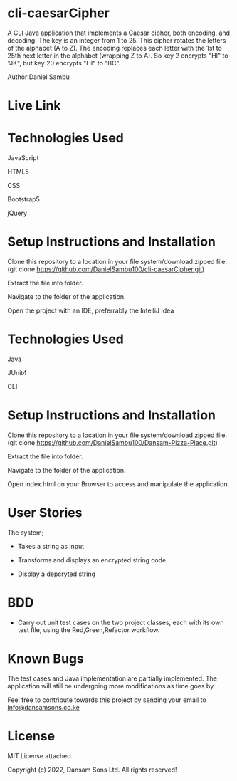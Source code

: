 # cli-caesarCipher

A CLI Java application that implements a Caesar cipher, both encoding, and decoding. The key is an integer from 1 to 25. This cipher rotates the letters of the alphabet (A to Z). The encoding replaces each letter with the 1st to 25th next letter in the alphabet (wrapping Z to A). So key 2 encrypts "HI" to "JK", but key 20 encrypts "HI" to "BC".

Author:Daniel Sambu

# Live Link

# Technologies Used
JavaScript

HTML5 

CSS 

Bootstrap5

jQuery

# Setup Instructions and Installation
Clone this repository to a location in your file system/download zipped file.(git clone https://github.com/DanielSambu100/cli-caesarCipher.git)

Extract the file into folder.

Navigate to the folder of the application.

Open the project with an IDE, preferrably the IntelliJ Idea

# Technologies Used
Java

JUnit4 

CLI

# Setup Instructions and Installation
Clone this repository to a location in your file system/download zipped file.(git clone https://github.com/DanielSambu100/Dansam-Pizza-Place.git)

Extract the file into folder.

Navigate to the folder of the application.

Open index.html on your Browser to access and manipulate the application.

# User Stories
The system;

* Takes a string as input

* Transforms and displays an encrypted string code

* Display a depcryted string

# BDD

* Carry out unit test cases on the two project classes, each with its own test file, using the Red,Green,Refactor workflow.

# Known Bugs
The test cases and Java implementation are partially implemented. The application will still be undergoing more modifications as time goes by.

Feel  free to contribute towards this project by sending your email to info@dansamsons.co.ke

# License
MIT License attached.

Copyright (c) 2022, Dansam Sons Ltd. All rights reserved!
